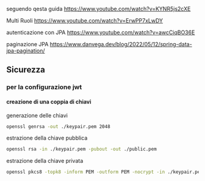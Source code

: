 seguendo qesta guida
https://www.youtube.com/watch?v=KYNR5js2cXE

Multi Ruoli
https://www.youtube.com/watch?v=ErwPP7xLwDY


autenticazione con JPA
https://www.youtube.com/watch?v=awcCiqBO36E


paginazione JPA
https://www.danvega.dev/blog/2022/05/12/spring-data-jpa-pagination/


## Sicurezza
### per la configurazione jwt
#### creazione di una coppia di chiavi

generazione delle chiavi
```bash
openssl genrsa -out ./keypair.pem 2048
```

estrazione della chiave pubblica
```bash
openssl rsa -in ./keypair.pem -pubout -out ./public.pem
```

estrazione della chiave privata
```bash
openssl pkcs8 -topk8 -inform PEM -outform PEM -nocrypt -in ./keypair.pem -out ./private.pem
```

